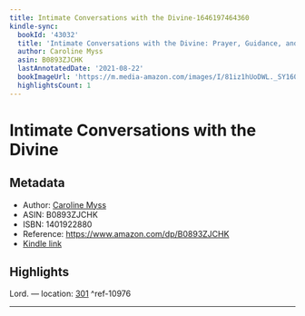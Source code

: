 ```yaml
---
title: Intimate Conversations with the Divine-1646197464360
kindle-sync:
  bookId: '43032'
  title: 'Intimate Conversations with the Divine: Prayer, Guidance, and Grace'
  author: Caroline Myss
  asin: B0893ZJCHK
  lastAnnotatedDate: '2021-08-22'
  bookImageUrl: 'https://m.media-amazon.com/images/I/81iz1hUoDWL._SY160.jpg'
  highlightsCount: 1
---
```

# Intimate Conversations with the Divine
## Metadata
* Author: [Caroline Myss](https://www.amazon.com/Caroline-Myss/e/B000APAWW6/ref=dp_byline_cont_ebooks_1)
* ASIN: B0893ZJCHK
* ISBN: 1401922880
* Reference: https://www.amazon.com/dp/B0893ZJCHK
* [Kindle link](kindle://book?action=open&asin=B0893ZJCHK)

## Highlights
Lord. — location: [301](kindle://book?action=open&asin=B0893ZJCHK&location=301) ^ref-10976

---
